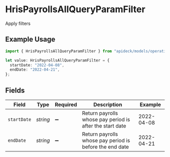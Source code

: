 # HrisPayrollsAllQueryParamFilter

Apply filters

## Example Usage

```typescript
import { HrisPayrollsAllQueryParamFilter } from "apideck/models/operations";

let value: HrisPayrollsAllQueryParamFilter = {
  startDate: "2022-04-08",
  endDate: "2022-04-21",
};
```

## Fields

| Field                                                    | Type                                                     | Required                                                 | Description                                              | Example                                                  |
| -------------------------------------------------------- | -------------------------------------------------------- | -------------------------------------------------------- | -------------------------------------------------------- | -------------------------------------------------------- |
| `startDate`                                              | *string*                                                 | :heavy_minus_sign:                                       | Return payrolls whose pay period is after the start date | 2022-04-08                                               |
| `endDate`                                                | *string*                                                 | :heavy_minus_sign:                                       | Return payrolls whose pay period is before the end date  | 2022-04-21                                               |